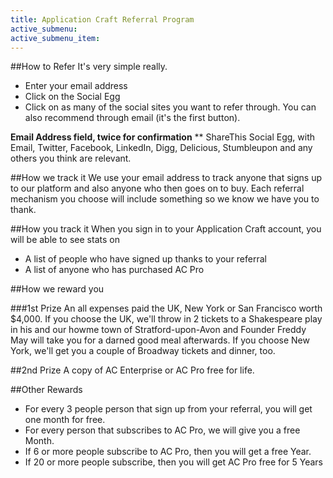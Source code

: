 ```yaml
---
title: Application Craft Referral Program
active_submenu: 
active_submenu_item:
---
```


##How to Refer
It's very simple really. 

 - Enter your email address
 - Click on the Social Egg
 - Click on as many of the social sites you want to refer through. You can also recommend through email (it's the first button).

**Email Address field, twice for confirmation**
** ShareThis Social Egg, with Email, Twitter, Facebook, LinkedIn, Digg, Delicious, Stumbleupon and any others you think are relevant.

##How we track it
We use your email address to track anyone that signs up to our platform and also anyone who then goes on to buy. Each referral mechanism you choose will include something so we know we have you to thank.

##How you track it
When you sign in to your Application Craft account, you will be able to see stats on

 - A list of people who have signed up thanks to your referral
 - A list of anyone who has purchased AC Pro

##How we reward you

###1st Prize
An all expenses paid the UK, New York or San Francisco worth $4,000. If you choose the UK, we'll throw in 2 tickets to a Shakespeare play in his and our howme town of Stratford-upon-Avon and Founder Freddy May will take you for a darned good meal afterwards. If you choose New York, we'll get you a couple of Broadway tickets and dinner, too.

##2nd Prize
A copy of AC Enterprise or AC Pro free for life.


##Other Rewards
 - For every 3 people person that sign up from your referral, you will get one month for free.
 - For every person that subscribes to AC Pro, we will give you a free Month.
 - If 6 or more people subscribe to AC Pro, then you will get a free Year.
 - If 20 or more people subscribe, then you will get AC Pro free for 5 Years 


